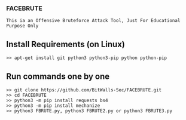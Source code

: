 ### FACEBRUTE
```
This ia an Offensive Bruteforce Attack Tool, Just For Educational Purpose Only
```

## Install Requirements (on Linux)
```
>> apt-get install git python3 python3-pip python python-pip
```

## Run commands one by one
```
>> git clone https://github.com/BitWalls-Sec/FACEBRUTE.git
>> cd FACEBRUTE
>> python3 -m pip install requests bs4
>> python3 -m pip install mechanize
>> python3 FBRUTE.py, python3 FBRUTE2.py or python3 FBRUTE3.py
```



